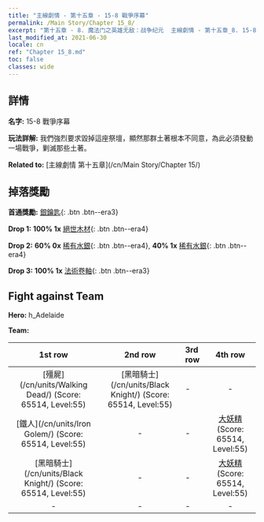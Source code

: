 ```yaml
---
title: "主線劇情 - 第十五章 - 15-8 戰爭序幕"
permalink: /Main Story/Chapter 15_8/
excerpt: "第十五章 - 8. 魔法门之英雄无敌：战争纪元  主線劇情 - 第十五章_8. 15-8 戰爭序幕"
last_modified_at: 2021-06-30
locale: cn
ref: "Chapter 15_8.md"
toc: false
classes: wide
---
```


## 詳情

 **名字:** 15-8 戰爭序幕

 **玩法詳解:** 我們強烈要求毀掉這座祭壇，顯然那群土著根本不同意，為此必須發動一場戰爭，剿滅那些土著。

 **Related to:** [主線劇情 第十五章](/cn/Main Story/Chapter 15/)

## 掉落獎勵

 **首通獎勵:** [銀鑰匙](/cn/Items/con_693/){: .btn .btn--era3}

 **Drop 1:** **100% 1x** [絕世木材](/cn/Items/mat_48/){: .btn .btn--era4}

 **Drop 2:** **60% 0x** [稀有水銀](/cn/Items/mat_42/){: .btn .btn--era4}, **40% 1x** [稀有水銀](/cn/Items/mat_42/){: .btn .btn--era4}

 **Drop 3:** **100% 1x** [法術卷軸](/cn/Items/con_694/){: .btn .btn--era3}


## Fight against Team
 **Hero:** h_Adelaide

 **Team:**


  | 1st row | 2nd row | 3rd row | 4th row |
  |:----:|:----:|:----|:----:|
  | [殭屍](/cn/units/Walking Dead/) (Score: 65514, Level:55)  | [黑暗騎士](/cn/units/Black Knight/) (Score: 65514, Level:55)  | - | - |
  | [鐵人](/cn/units/Iron Golem/) (Score: 65514, Level:55)  | - | - | [大妖精](/cn/units/Gremlin/) (Score: 65514, Level:55)  |
  | [黑暗騎士](/cn/units/Black Knight/) (Score: 65514, Level:55)  | - | - | [大妖精](/cn/units/Gremlin/) (Score: 65514, Level:55)  |
  | - | - | - | - |


